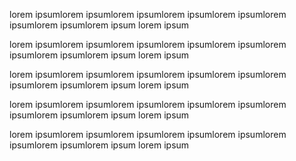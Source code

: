lorem ipsumlorem ipsumlorem ipsumlorem ipsumlorem ipsumlorem ipsumlorem ipsumlorem ipsum
lorem ipsum

lorem ipsumlorem ipsumlorem ipsumlorem ipsumlorem ipsumlorem ipsumlorem ipsumlorem ipsum
lorem ipsum

lorem ipsumlorem ipsumlorem ipsumlorem ipsumlorem ipsumlorem ipsumlorem ipsumlorem ipsum
lorem ipsum

lorem ipsumlorem ipsumlorem ipsumlorem ipsumlorem ipsumlorem ipsumlorem ipsumlorem ipsum
lorem ipsum

lorem ipsumlorem ipsumlorem ipsumlorem ipsumlorem ipsumlorem ipsumlorem ipsumlorem ipsum
lorem ipsum
